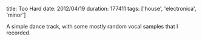 title: Too Hard
date: 2012/04/19
duration: 177411
tags: ['house', 'electronica', 'minor']

A simple dance track, with some mostly random vocal samples that I recorded.
